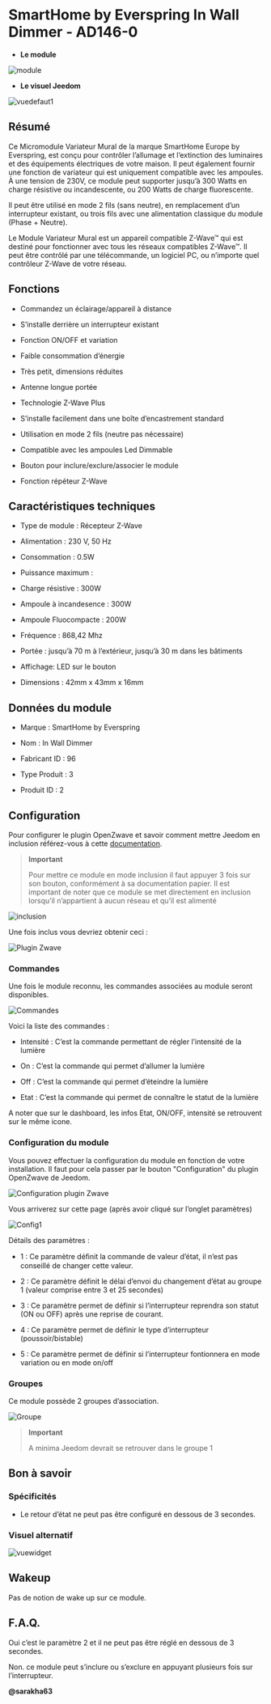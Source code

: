 SmartHome by Everspring In Wall Dimmer - AD146-0
================================================

-   **Le module**

![module](images/smarthomebyeverspring.AD146-0/module.jpg)

-   **Le visuel Jeedom**

![vuedefaut1](images/smarthomebyeverspring.AD146-0/vuedefaut1.jpg)

Résumé
------

Ce Micromodule Variateur Mural de la marque SmartHome Europe by
Everspring, est conçu pour contrôler l’allumage et l’extinction des
luminaires et des équipements électriques de votre maison. Il peut
également fournir une fonction de variateur qui est uniquement
compatible avec les ampoules. À une tension de 230V, ce module peut
supporter jusqu’à 300 Watts en charge résistive ou incandescente, ou 200
Watts de charge fluorescente.

Il peut être utilisé en mode 2 fils (sans neutre), en remplacement d’un
interrupteur existant, ou trois fils avec une alimentation classique du
module (Phase + Neutre).

Le Module Variateur Mural est un appareil compatible Z-Wave™ qui est
destiné pour fonctionner avec tous les réseaux compatibles Z-Wave™. Il
peut être contrôlé par une télécommande, un logiciel PC, ou n’importe
quel contrôleur Z-Wave de votre réseau.

Fonctions
---------

-   Commandez un éclairage/appareil à distance

-   S’installe derrière un interrupteur existant

-   Fonction ON/OFF et variation

-   Faible consommation d’énergie

-   Très petit, dimensions réduites

-   Antenne longue portée

-   Technologie Z-Wave Plus

-   S’installe facilement dans une boîte d’encastrement standard

-   Utilisation en mode 2 fils (neutre pas nécessaire)

-   Compatible avec les ampoules Led Dimmable

-   Bouton pour inclure/exclure/associer le module

-   Fonction répéteur Z-Wave

Caractéristiques techniques
---------------------------

-   Type de module : Récepteur Z-Wave

-   Alimentation : 230 V, 50 Hz

-   Consommation : 0.5W

-   Puissance maximum :

-   Charge résistive : 300W

-   Ampoule à incandesence : 300W

-   Ampoule Fluocompacte : 200W

-   Fréquence : 868,42 Mhz

-   Portée : jusqu’à 70 m à l’extérieur, jusqu’à 30 m dans les bâtiments

-   Affichage: LED sur le bouton

-   Dimensions : 42mm x 43mm x 16mm

Données du module
-----------------

-   Marque : SmartHome by Everspring

-   Nom : In Wall Dimmer

-   Fabricant ID : 96

-   Type Produit : 3

-   Produit ID : 2

Configuration
-------------

Pour configurer le plugin OpenZwave et savoir comment mettre Jeedom en
inclusion référez-vous à cette
[documentation](https://doc.jeedom.com/fr_FR/plugins/automation%20protocol/openzwave/).

> **Important**
>
> Pour mettre ce module en mode inclusion il faut appuyer 3 fois sur son
> bouton, conformément à sa documentation papier. Il est important de
> noter que ce module se met directement en inclusion lorsqu’il
> n’appartient à aucun réseau et qu’il est alimenté

![inclusion](images/smarthomebyeverspring.AD146-0/inclusion.jpg)

Une fois inclus vous devriez obtenir ceci :

![Plugin Zwave](images/smarthomebyeverspring.AD146-0/information.jpg)

### Commandes

Une fois le module reconnu, les commandes associées au module seront
disponibles.

![Commandes](images/smarthomebyeverspring.AD146-0/commandes.jpg)

Voici la liste des commandes :

-   Intensité : C’est la commande permettant de régler l’intensité de la lumière

-   On : C’est la commande qui permet d’allumer la lumière

-   Off : C’est la commande qui permet d’éteindre la lumière

-   Etat : C’est la commande qui permet de connaître le statut de la lumière

A noter que sur le dashboard, les infos Etat, ON/OFF, intensité se
retrouvent sur le même icone.

### Configuration du module

Vous pouvez effectuer la configuration du module en fonction de votre
installation. Il faut pour cela passer par le bouton "Configuration" du
plugin OpenZwave de Jeedom.

![Configuration plugin Zwave](images/plugin/bouton_configuration.jpg)

Vous arriverez sur cette page (après avoir cliqué sur l’onglet
paramètres)

![Config1](images/smarthomebyeverspring.AD146-0/config1.jpg)

Détails des paramètres :

-   1 : Ce paramètre déﬁnit la commande de valeur d’état, il n’est pas conseillé de changer cette valeur.

-   2 : Ce paramètre définit le délai d’envoi du changement d’état au groupe 1 (valeur comprise entre 3 et 25 secondes)

-   3 : Ce paramètre permet de définir si l’interrupteur reprendra son statut (ON ou OFF) après une reprise de courant.

-   4 : Ce paramètre permet de définir le type d’interrupteur (poussoir/bistable)

-   5 : Ce paramètre permet de définir si l’interrupteur fontionnera en mode variation ou en mode on/off

### Groupes

Ce module possède 2 groupes d’association.

![Groupe](images/smarthomebyeverspring.AD146-0/groupe.jpg)

> **Important**
>
> A minima Jeedom devrait se retrouver dans le groupe 1

Bon à savoir
------------

### Spécificités

-   Le retour d’état ne peut pas être configuré en dessous de 3 secondes.

### Visuel alternatif

![vuewidget](images//smarthomebyeverspring.AD146-0/vuewidget.jpg)

Wakeup
------

Pas de notion de wake up sur ce module.

F.A.Q.
------

Oui c’est le paramètre 2 et il ne peut pas être réglé en dessous de 3
secondes.

Non. ce module peut s’inclure ou s’exclure en appuyant plusieurs fois
sur l’interrupteur.

**@sarakha63**
